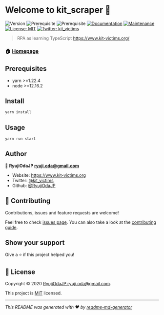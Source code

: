 # Welcome to kit_scraper 👋
![Version](https://img.shields.io/badge/version-1.0.0-blue.svg?cacheSeconds=2592000)
![Prerequisite](https://img.shields.io/badge/yarn-%3E%3D1.22.4-blue.svg)
![Prerequisite](https://img.shields.io/badge/node-%3E%3D12.16.2-blue.svg)
[![Documentation](https://img.shields.io/badge/documentation-yes-brightgreen.svg)](https://github.com/RyujiOdaJP/kit_scraper#readme)
[![Maintenance](https://img.shields.io/badge/Maintained%3F-yes-green.svg)](https://github.com/RyujiOdaJP/kit_scraper/graphs/commit-activity)
[![License: MIT](https://img.shields.io/github/license/RyujiOdaJP/kit_scraper)](https://github.com/RyujiOdaJP/kit_scraper/blob/master/LICENSE)
[![Twitter: kit\_victims](https://img.shields.io/twitter/follow/kit\_victims.svg?style=social)](https://twitter.com/kit\_victims)

> RPA as learning TypeScript https://www.kit-victims.org/

### 🏠 [Homepage](https://github.com/RyujiOdaJP/kit_scraper#readme)

## Prerequisites

- yarn >=1.22.4
- node >=12.16.2

## Install

```sh
yarn install
```

## Usage

```sh
yarn run start
```

## Author

👤 **RyujiOdaJP <ryuji.oda@gmail.com>**

* Website: https://www.kit-victims.org
* Twitter: [@kit\_victims](https://twitter.com/kit\_victims)
* Github: [@RyujiOdaJP](https://github.com/RyujiOdaJP)

## 🤝 Contributing

Contributions, issues and feature requests are welcome!

Feel free to check [issues page](https://github.com/RyujiOdaJP/kit_scraper/issues). You can also take a look at the [contributing guide](https://github.com/RyujiOdaJP/kit_scraper/blob/master/CONTRIBUTING.md).

## Show your support

Give a ⭐️ if this project helped you!


## 📝 License

Copyright © 2020 [RyujiOdaJP <ryuji.oda@gmail.com>](https://github.com/RyujiOdaJP).

This project is [MIT](https://github.com/RyujiOdaJP/kit_scraper/blob/master/LICENSE) licensed.

***
_This README was generated with ❤️ by [readme-md-generator](https://github.com/kefranabg/readme-md-generator)_